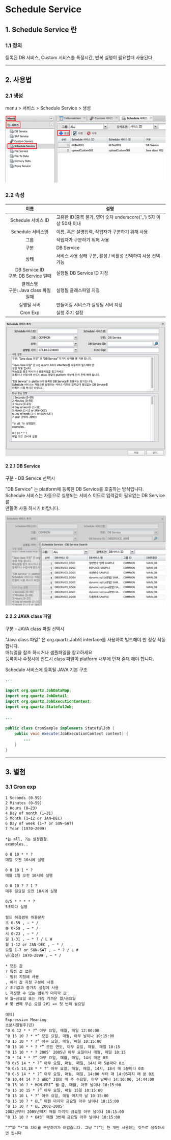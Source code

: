 # Schedule Service
## 1. Schedule Service 란
### 1.1 정의
등록된 DB 서비스, Custom 서비스를 특정시간, 반복 실행이 필요할때 사용된다

---
## 2. 사용법
### 2.1 생성
menu > 서비스 > Schedule Service > 생성

![Service Create](./images/02-service-schedule-01.png)

### 2.2 속성

| 이름 | 설명 |
|:---:|---|
| Schedule 서비스 ID | 고유한 ID(중복 불가, 영어 숫자 underscore('_') 5자 이상 50자 이내 |
| Schedule 서비스명 | 이름, 혹은 설명입력, 작업자가 구분하기 위해 사용 |
| 그룹 | 작업자가 구분하기 위해 사용 |
| 구분 | DB Service |
| 상태 | 서비스 사용 상태 구분, 활성 / 비활성 선택하여 사용 선택가능 |
| DB Service ID<br />구분: DB Service 일때 | 실행될 DB Service ID 지정 |
| 클래스명<br />구분: Java class 파일 일때 | 실행될 클래스파일 지정 |
| 실행될 서버 | 만들어질 서비스가 실행될 서버 지정 |
| Cron Exp | 실행 주기 설정 |

![Attribute](./images/02-service-schedule-02.png)

#### 2.2.1 DB Service
구분 - DB Service 선택시

"DB Service" 는 platform에 등록된 DB Service를 호출하는 방식입니다.  
Schedule 서비스는 자동으로 실행되는 서비스 이므로 입력값이 필요없는 DB Service를  
만들어 사용 하시기 바랍니다.

![Attribute](./images/02-service-schedule-03.png)

#### 2.2.2 JAVA class 파일
구분 - JAVA class 파일 선택시

"Java class 파일" 은 org.quartz.Job의 interface를 사용하여 빌드해야 만 정상 작동 합니다.  
매뉴얼을 참조 하시거나 샘플파일을 참고하세요  
등록이나 수정시에 반드시 class 파일이 platform 내부에 먼저 존재 해야 합니다.

Schedule 서비스에 등록될 JAVA 기본 구조

```java
...

import org.quartz.JobDataMap;
import org.quartz.JobDetail;
import org.quartz.JobExecutionContext;
import org.quartz.StatefulJob;

...

public class CronSample implements StatefulJob {
    public void execute(JobExecutionContext context) {
        ...
    }
}
```

---
## 3. 별첨
### 3.1 Cron exp

```
1 Seconds (0–59)
2 Minutes (0–59)
3 Hours (0–23)
4 Day of month (1–31)
5 Month (1–12 or JAN–DEC)
6 Day of week (1–7 or SUN–SAT)
7 Year (1970–2099)

*는 all, ?는 설정않함.
examples..

0 0 10 * * ?
매일 오전 10시에 실행

0 0 10 1 * ?
매월 1일 오전 10시에 실행

0 0 10 ? ? 1 ?
매주 일요일 오전 10시에 실행

0/5 * * * * ?
5초마다 실행

필드 허용범위 허용문자
초 0-59 , – * / 
분 0-59 , – * / 
시 0-23 , – * / 
일 1-31 , – * ? / L W
월 1-12 or JAN-DEC , – * / 
요일 1-7 or SUN-SAT , – * ? / L # 
년(옵션) 1970-2099 , – * /

* 모든 값
? 특정 값 없음
- 범위 지정에 사용
, 여러 값 지정 구분에 사용
/ 초기값과 증가치 설정에 사용
L 지정할 수 있는 범위의 마지막 값
W 월~금요일 또는 가장 가까운 월/금요일
# 몇 번째 무슨 요일 2#1 => 첫 번째 월요일

예제) 
Expression Meaning 
초분시일월주(년)
“0 0 12 * * ?” 아무 요일, 매월, 매일 12:00:00
“0 15 10 ? * *” 모든 요일, 매월, 아무 날이나 10:15:00 
“0 15 10 * * ?” 아무 요일, 매월, 매일 10:15:00 
“0 15 10 * * ? *” 모든 연도, 아무 요일, 매월, 매일 10:15 
“0 15 10 * * ? 2005″ 2005년 아무 요일이나 매월, 매일 10:15 
“0 * 14 * * ?” 아무 요일, 매월, 매일, 14시 매분 0초 
“0 0/5 14 * * ?” 아무 요일, 매월, 매일, 14시 매 5분마다 0초 
“0 0/5 14,18 * * ?” 아무 요일, 매월, 매일, 14시, 18시 매 5분마다 0초 
“0 0-5 14 * * ?” 아무 요일, 매월, 매일, 14:00 부터 매 14:05까지 매 분 0초 
“0 10,44 14 ? 3 WED” 3월의 매 주 수요일, 아무 날짜나 14:10:00, 14:44:00 
“0 15 10 ? * MON-FRI” 월~금, 매월, 아무 날이나 10:15:00 
“0 15 10 15 * ?” 아무 요일, 매월 15일 10:15:00 
“0 15 10 L * ?” 아무 요일, 매월 마지막 날 10:15:00 
“0 15 10 ? * 6L” 매월 마지막 금요일 아무 날이나 10:15:00 
“0 15 10 ? * 6L 2002-2005″
2002년부터 2005년까지 매월 마지막 금요일 아무 날이나 10:15:00 
“0 15 10 ? * 6#3″ 매월 3번째 금요일 아무 날이나 10:15:00

“?”와 “*”의 차이를 구분하기가 어렵습니다. 그냥 “?”는 한 개만 사용하는 것으로 생각하시면 됩니다
```